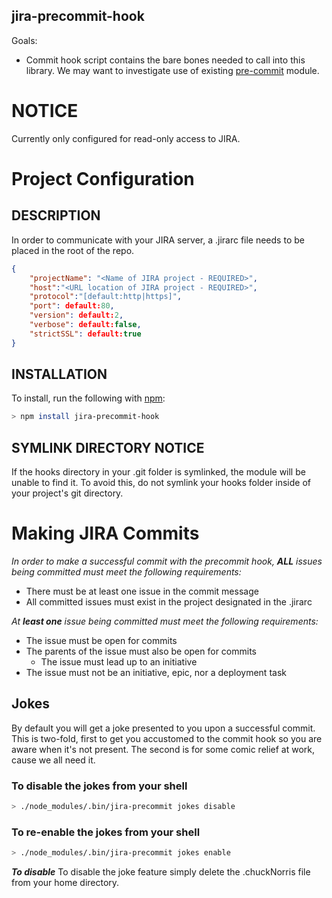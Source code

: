 jira-precommit-hook
-------------------

Goals:

- Commit hook script contains the bare bones needed to call into this library.
  We may want to investigate use of existing
  [pre-commit](https://www.npmjs.com/package/pre-commit) module.


# NOTICE

Currently only configured for read-only access to JIRA.

# Project Configuration

## DESCRIPTION

In order to communicate with your JIRA server, a .jirarc file needs to be
placed in the root of the repo.

```json
{
	"projectName": "<Name of JIRA project - REQUIRED>",
	"host":"<URL location of JIRA project - REQUIRED>",
	"protocol":"[default:http|https]",
	"port": default:80,
	"version": default:2,
	"verbose": default:false,
	"strictSSL": default:true
}
```

## INSTALLATION

To install, run the following with [npm](https://www.npmjs.com):

```bash
> npm install jira-precommit-hook
```

## SYMLINK DIRECTORY NOTICE

If the hooks directory in your .git folder is symlinked, the module will be
unable to find it. To avoid this, do not symlink your hooks folder inside of
your project's git directory.

# Making JIRA Commits

_In order to make a successful commit with the precommit hook, **ALL** issues
being committed must meet the following requirements:_

- There must be at least one issue in the commit message
- All committed issues must exist in the project designated in the .jirarc


_At **least one** issue being committed must meet the following requirements:_
- The issue must be open for commits
- The parents of the issue must also be open for commits
  - The issue must lead up to an initiative
- The issue must not be an initiative, epic, nor a deployment task

## Jokes

By default you will get a joke presented to you upon a successful commit. This
is two-fold, first to get you accustomed to the commit hook so you are aware
when it's not present. The second is for some comic relief at work, cause we
all need it.

### To disable the jokes from your shell

```bash
> ./node_modules/.bin/jira-precommit jokes disable
```

### To re-enable the jokes from your shell

```bash
> ./node_modules/.bin/jira-precommit jokes enable
```
***To disable***
To disable the joke feature simply delete the .chuckNorris file from your home directory.
